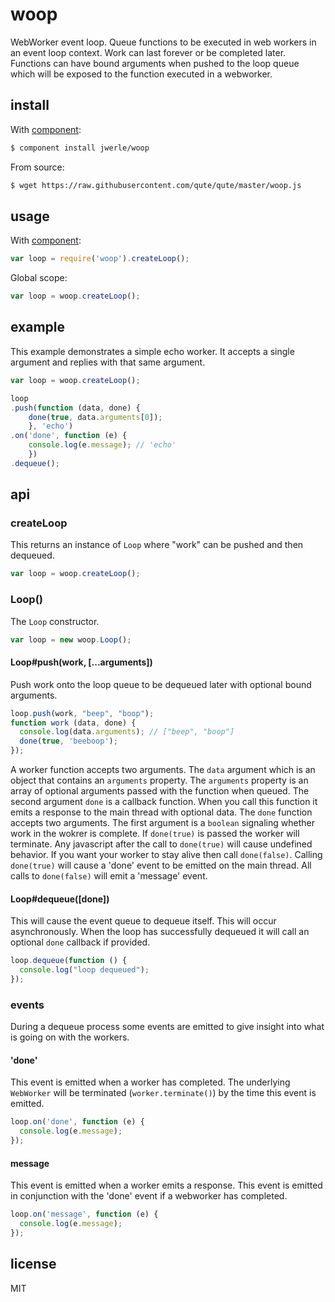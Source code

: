 woop
====

WebWorker event loop. Queue functions to be executed in web workers in
an event loop context. Work can last forever or be completed later.
Functions can have bound arguments when pushed to the loop queue which
will be exposed to the function executed in a webworker.

## install

With [component](https://github.com/componentjs/component):

```sh
$ component install jwerle/woop
```

From source:

```sh
$ wget https://raw.githubusercontent.com/qute/qute/master/woop.js
```

## usage

With [component](https://github.com/componentjs/component):

```js
var loop = require('woop').createLoop();
```

Global scope:

```js
var loop = woop.createLoop();
```

## example

This example demonstrates a simple echo worker. It accepts a single
argument and replies with that same argument.

```js
var loop = woop.createLoop();

loop
.push(function (data, done) {
    done(true, data.arguments[0]);
    }, 'echo')
.on('done', function (e) {
    console.log(e.message); // 'echo'
    })
.dequeue();
```

## api

### createLoop

This returns an instance of `Loop` where "work" can be pushed and then
dequeued.

```js
var loop = woop.createLoop();
```

### Loop()

The `Loop` constructor.

```js
var loop = new woop.Loop();
```

#### Loop#push(work, [...arguments])

Push work onto the loop queue to be dequeued later with optional bound
arguments.

```js
loop.push(work, "beep", "boop");
function work (data, done) {
  console.log(data.arguments); // ["beep", "boop"]
  done(true, 'beeboop');
});
```

A worker function accepts two arguments. The `data` argument which is an
object that contains an `arguments` property. The `arguments` property
is an array of optional arguments passed with the function when queued.
The second argument `done` is a callback function. When you call this
function it emits a response to the main thread with optional data. The
`done` function accepts two arguments. The first argument is a `boolean`
signaling whether work in the wokrer is complete. If `done(true)` is
passed the worker will terminate. Any javascript after the call to `done(true)`
will cause undefined behavior. If you want your worker to stay alive
then call `done(false)`. Calling `done(true)` will cause a 'done'
event to be emitted on the main thread. All calls to `done(false)` will
emit a 'message' event.

#### Loop#dequeue([done])

This will cause the event queue to dequeue itself. This will occur
asynchronously. When the loop has successfully dequeued it will call an
optional `done` callback if provided.

```js
loop.dequeue(function () {
  console.log("loop dequeued");
});
```

### events

During a dequeue process some events are emitted to give insight into
what is going on with the workers.

#### 'done'

This event is emitted when a worker has completed. The underlying
`WebWorker` will be terminated (`worker.terminate()`) by the time this
event is emitted.


```js
loop.on('done', function (e) {
  console.log(e.message);
});
```

#### message

This event is emitted when a worker emits a response. This event is
emitted in conjunction with the 'done' event if a webworker has
completed.

```js
loop.on('message', function (e) {
  console.log(e.message);
});
```

## license

MIT
